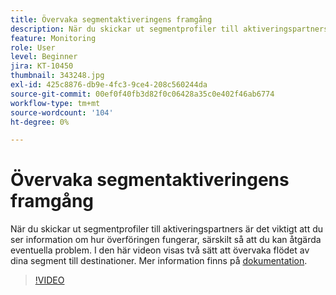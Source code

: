 ```yaml
---
title: Övervaka segmentaktiveringens framgång
description: När du skickar ut segmentprofiler till aktiveringspartners är det viktigt att du ser information om hur överföringen fungerar, särskilt ... (Beskrivningarna ska vara mellan 60 och 160 tecken)
feature: Monitoring
role: User
level: Beginner
jira: KT-10450
thumbnail: 343248.jpg
exl-id: 425c8876-db9e-4fc3-9ce4-208c560244da
source-git-commit: 00ef0f40fb3d82f0c06428a35c0e402f46ab6774
workflow-type: tm+mt
source-wordcount: '104'
ht-degree: 0%

---
```


# Övervaka segmentaktiveringens framgång

När du skickar ut segmentprofiler till aktiveringspartners är det viktigt att du ser information om hur överföringen fungerar, särskilt så att du kan åtgärda eventuella problem. I den här videon visas två sätt att övervaka flödet av dina segment till destinationer. Mer information finns på [dokumentation](https://experienceleague.adobe.com/docs/experience-platform/dataflows/ui/monitor-segments.html?lang=en).

>[!VIDEO](https://video.tv.adobe.com/v/343248/?learn=on)

